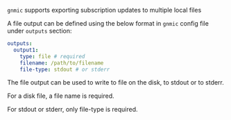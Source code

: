 `gnmic` supports exporting subscription updates to multiple local files

A file output can be defined using the below format in `gnmic` config file under `outputs` section:

```yaml
outputs:
  output1:
    type: file # required
    filename: /path/to/filename
    file-type: stdout # or stderr
```

The file output can be used to write to file on the disk, to stdout or to stderr.

For a disk file, a file name is required.

For stdout or stderr, only file-type is required.
